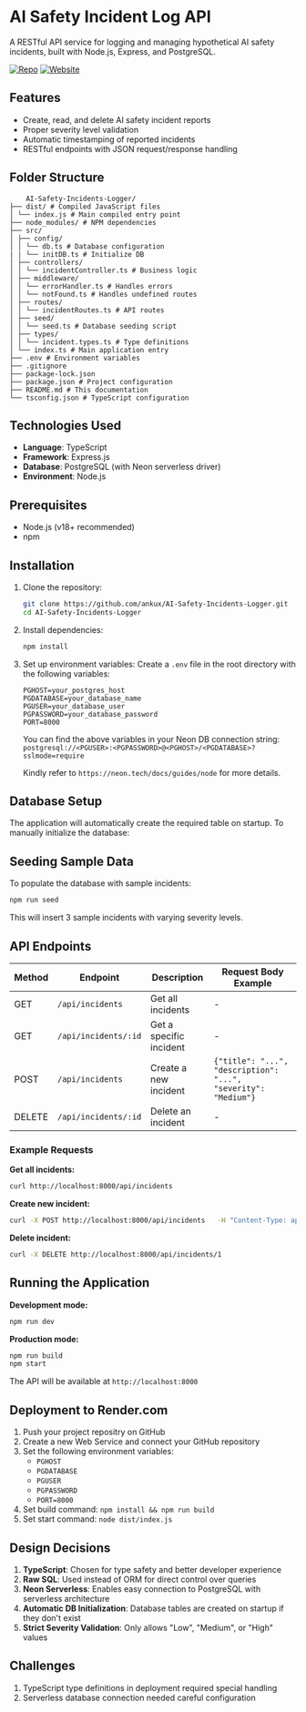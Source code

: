 
# AI Safety Incident Log API

A RESTful API service for logging and managing hypothetical AI safety incidents, built with Node.js, Express, and PostgreSQL.

[![Repo](https://img.shields.io/badge/GitHub-View%20Repo-blue?logo=github)](https://github.com/ankux/AI-Safety-Incidents-Logger) 
[![Website](https://img.shields.io/badge/Live%20API-Click%20Here-brightgreen?logo=vercel&style=for-the-badge)](https://ai-safety-incidents-logger.onrender.com/api/incidents)

## Features

- Create, read, and delete AI safety incident reports
- Proper severity level validation
- Automatic timestamping of reported incidents
- RESTful endpoints with JSON request/response handling

## Folder Structure
```
    AI-Safety-Incidents-Logger/
├── dist/ # Compiled JavaScript files
│ └── index.js # Main compiled entry point
├── node_modules/ # NPM dependencies
├── src/
│ ├── config/
│ │ └── db.ts # Database configuration
| | └── initDB.ts # Initialize DB
│ ├── controllers/
│ │ └── incidentController.ts # Business logic
│ ├── middleware/
│ │ └── errorHandler.ts # Handles errors
│ │ └── notFound.ts # Handles undefined routes
│ ├── routes/
│ │ └── incidentRoutes.ts # API routes
│ ├── seed/
│ │ └── seed.ts # Database seeding script
│ ├── types/
│ │ └── incident.types.ts # Type definitions
│ └── index.ts # Main application entry
├── .env # Environment variables
├── .gitignore
├── package-lock.json
├── package.json # Project configuration
├── README.md # This documentation
└── tsconfig.json # TypeScript configuration
```

## Technologies Used

- **Language**: TypeScript
- **Framework**: Express.js
- **Database**: PostgreSQL (with Neon serverless driver)
- **Environment**: Node.js

## Prerequisites

- Node.js (v18+ recommended)
- npm

## Installation

1. Clone the repository:
   ```bash
   git clone https://github.com/ankux/AI-Safety-Incidents-Logger.git
   cd AI-Safety-Incidents-Logger
   ```

2. Install dependencies:
   ```bash
   npm install
   ```

3. Set up environment variables:
   Create a `.env` file in the root directory with the following variables:

   ```
   PGHOST=your_postgres_host
   PGDATABASE=your_database_name
   PGUSER=your_database_user
   PGPASSWORD=your_database_password
   PORT=8000
   ```
   You can find the above variables in your Neon DB connection string:
   `postgresql://<PGUSER>:<PGPASSWORD>@<PGHOST>/<PGDATABASE>?sslmode=require`

   Kindly refer to `https://neon.tech/docs/guides/node` for more details.

## Database Setup

The application will automatically create the required table on startup. To manually initialize the database:


## Seeding Sample Data

To populate the database with sample incidents:
```bash
npm run seed
```

This will insert 3 sample incidents with varying severity levels.

## API Endpoints

| Method | Endpoint               | Description               | Request Body Example                                                   |
|--------|------------------------|---------------------------|------------------------------------------------------------------------|
| GET    | `/api/incidents`       | Get all incidents         | -                                                                      |
| GET    | `/api/incidents/:id`   | Get a specific incident   | -                                                                      |
| POST   | `/api/incidents`       | Create a new incident     | `{"title": "...", "description": "...", "severity": "Medium"}`         |
| DELETE | `/api/incidents/:id`   | Delete an incident        | -                                                                      |

### Example Requests

**Get all incidents:**
```bash
curl http://localhost:8000/api/incidents
```

**Create new incident:**
```bash
curl -X POST http://localhost:8000/api/incidents   -H "Content-Type: application/json"   -d '{"title":"API Test","description":"Testing the API","severity":"High"}'
```

**Delete incident:**
```bash
curl -X DELETE http://localhost:8000/api/incidents/1
```

## Running the Application

**Development mode:**
```bash
npm run dev
```

**Production mode:**
```bash
npm run build
npm start
```

The API will be available at `http://localhost:8000`

## Deployment to Render.com

1. Push your project repositry on GitHub
2. Create a new Web Service and connect your GitHub repository
3. Set the following environment variables:
   - `PGHOST`
   - `PGDATABASE`
   - `PGUSER`
   - `PGPASSWORD`
   - `PORT=8000`
4. Set build command: `npm install && npm run build`
5. Set start command: `node dist/index.js`

## Design Decisions

1. **TypeScript**: Chosen for type safety and better developer experience
2. **Raw SQL**: Used instead of ORM for direct control over queries
3. **Neon Serverless**: Enables easy connection to PostgreSQL with serverless architecture
4. **Automatic DB Initialization**: Database tables are created on startup if they don't exist
5. **Strict Severity Validation**: Only allows "Low", "Medium", or "High" values

## Challenges

1. TypeScript type definitions in deployment required special handling
2. Serverless database connection needed careful configuration

